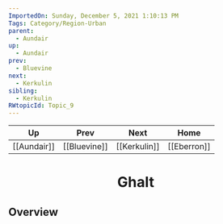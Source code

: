 ```yaml
---
ImportedOn: Sunday, December 5, 2021 1:10:13 PM
Tags: Category/Region-Urban
parent:
  - Aundair
up:
  - Aundair
prev:
  - Bluevine
next:
  - Kerkulin
sibling:
  - Kerkulin
RWtopicId: Topic_9
---
```


| Up | Prev | Next | Home |
|----|------|------|------|
| [[Aundair]] | [[Bluevine]] | [[Kerkulin]] | [[Eberron]] |

# <center>Ghalt</center>

## Overview
